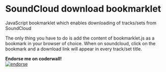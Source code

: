 SoundCloud download bookmarklet
===============================

JavaScript bookmarklet which enables downloading of tracks/sets from SoundCloud

The only thing you have to do is add the content of bookmarklet.js as a bookmark in your browser of choice.
When on soundcloud, click on the bookmark and a download link will appear in every track/set title.

**Endorse me on coderwall!**  
[![endorse](https://api.coderwall.com/tschuermans/endorsecount.png)](https://coderwall.com/tschuermans)

